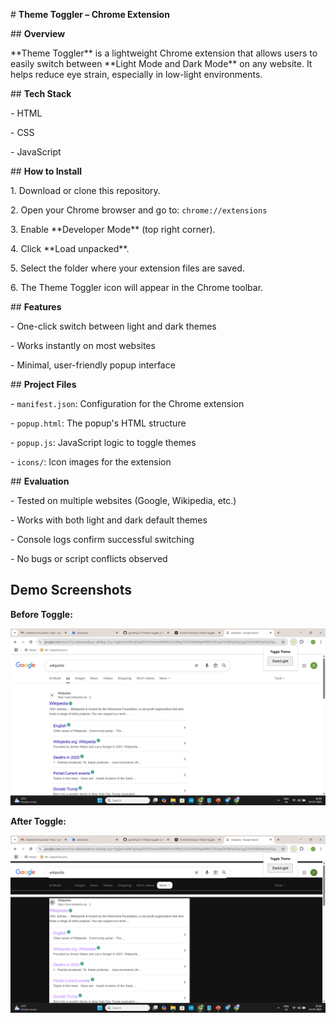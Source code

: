\# **Theme Toggler – Chrome Extension**



\##  **Overview**

\*\*Theme Toggler\*\* is a lightweight Chrome extension that allows users to easily switch between \*\*Light Mode and Dark Mode\*\* on any website. It helps reduce eye strain, especially in low-light environments.



\##  **Tech Stack**

\- HTML

\- CSS

\- JavaScript



\##  **How to Install**

1\. Download or clone this repository.

2\. Open your Chrome browser and go to: `chrome://extensions`

3\. Enable \*\*Developer Mode\*\* (top right corner).

4\. Click \*\*Load unpacked\*\*.

5\. Select the folder where your extension files are saved.

6\. The Theme Toggler icon will appear in the Chrome toolbar.



\##  **Features**

\- One-click switch between light and dark themes

\- Works instantly on most websites

\- Minimal, user-friendly popup interface





\## **Project Files**

\- `manifest.json`: Configuration for the Chrome extension

\- `popup.html`: The popup's HTML structure

\- `popup.js`: JavaScript logic to toggle themes

\- `icons/`: Icon images for the extension




\## **Evaluation**

\- Tested on multiple websites (Google, Wikipedia, etc.)

\- Works with both light and dark default themes

\- Console logs confirm successful switching

\- No bugs or script conflicts observed
##  Demo Screenshots

**Before Toggle:**

![Light Mode](lightmode.png)

**After Toggle:**

![Dark Mode](Darkmode.png)







